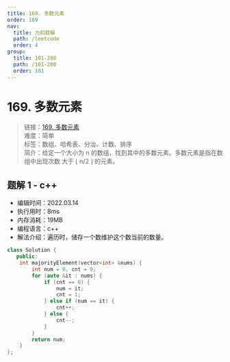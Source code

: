 ```yaml
---
title: 169. 多数元素
order: 169
nav:
  title: 力扣题解
  path: /leetcode
  order: 4
group:
  title: 101-200
  path: /101-200
  order: 101
---
```


# 169. 多数元素

> 链接：[169. 多数元素](https://leetcode-cn.com/problems/majority-element/)  
> 难度：简单  
> 标签：数组、哈希表、分治、计数、排序  
> 简介：给定一个大小为 n 的数组，找到其中的多数元素。多数元素是指在数组中出现次数 大于 ⌊ n/2 ⌋ 的元素。

## 题解 1 - c++

- 编辑时间：2022.03.14
- 执行用时：8ms
- 内存消耗：19MB
- 编程语言：c++
- 解法介绍：遍历时，储存一个数维护这个数当前的数量。

```cpp
class Solution {
   public:
    int majorityElement(vector<int> &nums) {
        int num = 0, cnt = 0;
        for (auto &it : nums) {
            if (cnt == 0) {
                num = it;
                cnt = 1;
            } else if (num == it) {
                cnt++;
            } else {
                cnt--;
            }
        }
        return num;
    }
};
```
